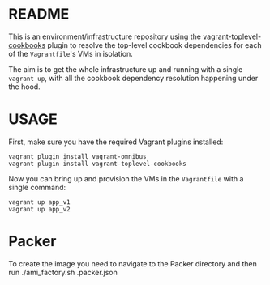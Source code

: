 # README

This is an environment/infrastructure repository using the [vagrant-toplevel-cookbooks](https://github.com/tknerr/vagrant-toplevel-cookbooks) plugin to resolve the top-level cookbook dependencies for each of the `Vagrantfile`'s VMs in isolation. 

The aim is to get the whole infrastructure up and running with a single `vagrant up`, with all the cookbook dependency resolution happening under the hood.

# USAGE

First, make sure you have the required Vagrant plugins installed:

	vagrant plugin install vagrant-omnibus
	vagrant plugin install vagrant-toplevel-cookbooks

Now you can bring up and provision the VMs in the `Vagrantfile` with a single command:

	vagrant up app_v1
	vagrant up app_v2

# Packer

To create the image you need to navigate to the Packer directory and then run ./ami_factory.sh .packer.json 
